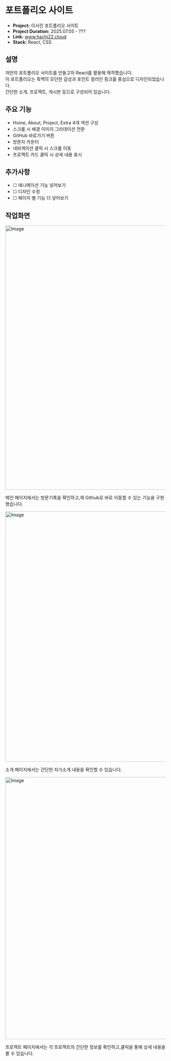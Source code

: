 <h1>포트폴리오 사이트</h1>


<ul>
  <li><strong>Project:</strong> 이서린 포트폴리오 사이트</li>
  <li><strong>Project Duration:</strong> 2025.07.05 - ??? </li>
  <li><strong>Link:</strong> <a href="https://www.hachi22.cloud" target="_blank">www.hachi22.cloud</a></li>
  <li><strong>Stack:</strong> React, CSS</li>
</ul>

<h2>설명</h2>

<p>
저만의 포트폴리오 사이트를 만들고자 React를 활용해 제작했습니다.<br>
이 포트폴리오는 흑백의 모던한 감성과 포인트 컬러인 핑크를 중심으로 디자인되었습니다.<br>
간단한 소개, 프로젝트, 게시판 등으로 구성되어 있습니다.
</p>
<h2>주요 기능</h2>

<ul>
  <li>Home, About, Project, Extra 4개 섹션 구성</li>
  <li>스크롤 시 배경 이미지 그라데이션 전환</li>
  <li>GitHub 바로가기 버튼</li>
  <li>방문자 카운터</li>
  <li>네비게이션 클릭 시 스크롤 이동</li>
  <li>프로젝트 카드 클릭 시 상세 내용 표시</li>
</ul>
<h2>추가사항</h2>

<ul>
  <li>☐ 애니메이션 기능 넣어보기</li>
  <li>☐ 디자인 수정</li>
  <li>☐ 페이지 별 기능 더 넣어보기</li>
</ul>

<h2>작업화면</h2>

<img width="1461" height="830" alt="Image" src="https://github.com/user-attachments/assets/fb5f1c91-31b9-4d6e-abcb-74e52ed0cc3e" />
<p>메인 페이지에서는 방문기록을 확인하고,제 Github로 바로 이동할 수 있는 기능을 구현했습니다.</p>

<img width="1439" height="786" alt="Image" src="https://github.com/user-attachments/assets/19f3abf4-87b6-40f8-9d13-75ae6c944c5d" />
<p>소개 페이지에서는 간단한 자기소개 내용을 확인할 수 있습니다.</p>
<img width="1459" height="823" alt="Image" src="https://github.com/user-attachments/assets/66b2827b-11b8-451f-8046-ebb4f9a69b76" />
<p>프로젝트 페이지에서는 각 프로젝트의 간단한 정보를 확인하고,클릭을 통해 상세 내용을 볼 수 있습니다.</p>
